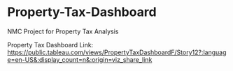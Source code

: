 # Property-Tax-Dashboard
NMC Project for Property Tax Analysis

Property Tax Dashboard Link: https://public.tableau.com/views/PropertyTaxDashboardF/Story12?:language=en-US&:display_count=n&:origin=viz_share_link
